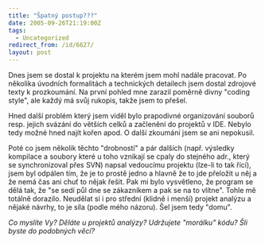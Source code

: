 ```yaml
---
title: "Špatný postup???"
date: 2005-09-26T21:19:00Z
tags:
  - Uncategorized
redirect_from: /id/6627/
layout: post
---
```

Dnes jsem se dostal k projektu na kterém jsem mohl nadále pracovat. Po několika úvodních formalitách a technických detailech jsem dostal zdrojové texty k prozkoumání. Na první pohled mne zarazil poměrně divny "coding style", ale každý má svůj rukopis, takže jsem to přešel.

Hned další problém který jsem viděl bylo prapodivné organizování souborů resp. jejich svázání do větších celků a začlenění do projektů v IDE. Nebylo tedy možné hned najít kořen apod. O další zkoumání jsem se ani nepokusil.

Poté co jsem několik těchto "drobností" a pár dalších (např. výsledky kompilace a soubory které u toho vznikají se cpaly do stejného adr., který se synchronizoval přes SVN) napsal vedoucímu projektu (lze-li to tak řící), jsem byl odpálen tím, že je to prostě jedno a hlavně že to jde přeložit u něj a že nemá čas ani chuť to nějak řešit. Pak mi bylo vysvětleno, že program se dělá tak, že "se sedí půl dne se zákazníkem a pak se na to vlítne". Tohle mě totálně dorazilo. Neudělat si i pro střední (klidně i menší) projekt analýzu a nějaké návrhy, to je síla (podle mého názoru). Šel jsem tedy "domu".

_Co myslíte Vy? Děláte u projektů analýzy? Udržujete "morálku" kódu? Šli byste do podobných věcí?_